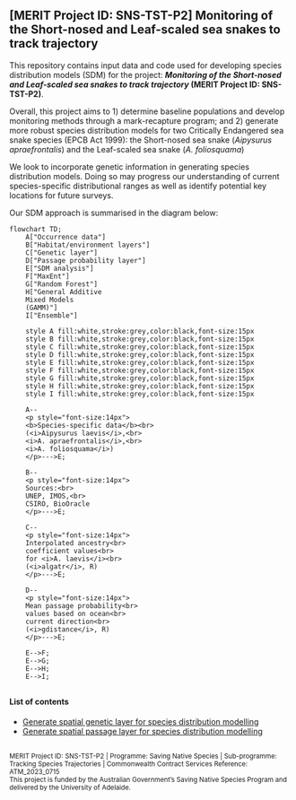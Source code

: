 ## [MERIT Project ID: SNS-TST-P2] Monitoring of the Short-nosed and Leaf-scaled sea snakes to track trajectory

This repository contains input data and code used for developing species distribution models (SDM) for the project: <i><b>Monitoring of the Short-nosed and Leaf-scaled sea snakes to track trajectory</i> (MERIT Project ID: SNS-TST-P2)</b>.

Overall, this project aims to 1) determine baseline populations and develop monitoring methods through a mark-recapture program; and 2) generate more robust species distribution models for two Critically Endangered sea snake species (EPCB Act 1999): the Short-nosed sea snake (<i>Aipysurus apraefrontalis</i>) and the Leaf-scaled sea snake (<i>A. foliosquama</i>)

We look to incorporate genetic information in generating species distribution models. Doing so may progress our understanding of current species-specific distributional ranges as well as identify potential key locations for future surveys.

Our SDM approach is summarised in the diagram below:


```mermaid
flowchart TD;
    A["Occurrence data"]
    B["Habitat/environment layers"]
    C["Genetic layer"]
    D["Passage probability layer"]
    E["SDM analysis"]
    F["MaxEnt"]
    G["Random Forest"]
    H["General Additive 
    Mixed Models
    (GAMM)"]
    I["Ensemble"]
    
    style A fill:white,stroke:grey,color:black,font-size:15px
    style B fill:white,stroke:grey,color:black,font-size:15px
    style C fill:white,stroke:grey,color:black,font-size:15px
    style D fill:white,stroke:grey,color:black,font-size:15px
    style E fill:white,stroke:grey,color:black,font-size:15px
    style F fill:white,stroke:grey,color:black,font-size:15px
    style G fill:white,stroke:grey,color:black,font-size:15px
    style H fill:white,stroke:grey,color:black,font-size:15px
    style I fill:white,stroke:grey,color:black,font-size:15px

    A--
    <p style="font-size:14px">
    <b>Species-specific data</b><br> 
    (<i>Aipysurus laevis</i>,<br>
    <i>A. apraefrontalis</i>,<br>
    <i>A. foliosquama</i>)
    </p>--->E;

    B--
    <p style="font-size:14px">
    Sources:<br>
    UNEP, IMOS,<br> 
    CSIRO, BioOracle
    </p>--->E;
    
    C--
    <p style="font-size:14px">
    Interpolated ancestry<br>
    coefficient values<br>
    for <i>A. laevis</i><br>
    (<i>algatr</i>, R)
    </p>--->E;
    
    D--
    <p style="font-size:14px">
    Mean passage probability<br>
    values based on ocean<br>
    current direction<br>
    (<i>gdistance</i>, R)
    </p>--->E;
    
    E-->F;
    E-->G;
    E-->H;
    E-->I;
```
##

#### List of contents
* [Generate spatial genetic layer for species distribution modelling](https://github.com/grcvhon/atm-analysis/tree/master/genetic_layer)
* [Generate spatial passage layer for species distribution modelling](https://github.com/grcvhon/atm-analysis/tree/master/passage_layer)

##
<sub>
MERIT Project ID: SNS-TST-P2 | Programme: Saving Native Species | Sub-programme: Tracking Species Trajectories | Commonwealth Contract Services Reference: ATM_2023_0715<br>
This project is funded by the Australian Government’s Saving Native Species Program and delivered by the University of Adelaide.
</sub>
